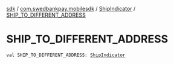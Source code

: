 [sdk](../../index.md) / [com.swedbankpay.mobilesdk](../index.md) / [ShipIndicator](index.md) / [SHIP_TO_DIFFERENT_ADDRESS](./-s-h-i-p_-t-o_-d-i-f-f-e-r-e-n-t_-a-d-d-r-e-s-s.md)

# SHIP_TO_DIFFERENT_ADDRESS

`val SHIP_TO_DIFFERENT_ADDRESS: `[`ShipIndicator`](index.md)